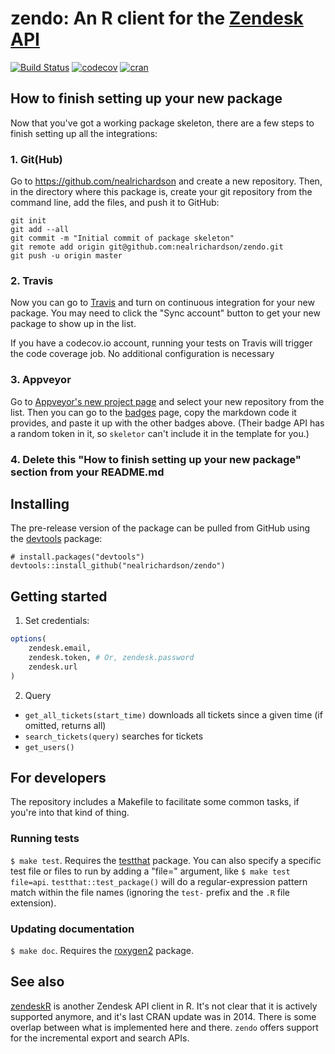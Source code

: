 # zendo: An R client for the [Zendesk](https://zendesk.com/) [API](https://developer.zendesk.com/rest_api/docs/core/introduction)

[![Build Status](https://travis-ci.org/nealrichardson/zendo.png?branch=master)](https://travis-ci.org/nealrichardson/zendo)  [![codecov](https://codecov.io/gh/nealrichardson/zendo/branch/master/graph/badge.svg)](https://codecov.io/gh/nealrichardson/zendo)
[![cran](https://www.r-pkg.org/badges/version-last-release/zendo)](https://cran.r-project.org/package=zendo)

## How to finish setting up your new package

Now that you've got a working package skeleton, there are a few steps to finish setting up all the integrations:

### 1. Git(Hub)

Go to https://github.com/nealrichardson and create a new repository. Then, in the directory where this package is, create your git repository from the command line, add the files, and push it to GitHub:

    git init
    git add --all
    git commit -m "Initial commit of package skeleton"
    git remote add origin git@github.com:nealrichardson/zendo.git
    git push -u origin master

### 2. Travis

Now you can go to [Travis](https://travis-ci.org/profile/nealrichardson) and turn on continuous integration for your new package. You may need to click the "Sync account" button to get your new package to show up in the list.

If you have a codecov.io account, running your tests on Travis will trigger the code coverage job. No additional configuration is necessary

### 3. Appveyor

Go to [Appveyor's new project page](https://ci.appveyor.com/projects/new) and select your new repository from the list. Then you can go to the [badges](https://ci.appveyor.com/project/nealrichardson/zendo/settings/badges) page, copy the markdown code it provides, and paste it up with the other badges above. (Their badge API has a random token in it, so `skeletor` can't include it in the template for you.)

### 4. Delete this "How to finish setting up your new package" section from your README.md

## Installing

<!-- If you're putting `zendo` on CRAN, it can be installed with

    install.packages("zendo") -->

The pre-release version of the package can be pulled from GitHub using the [devtools](https://github.com/r-lib/devtools) package:

    # install.packages("devtools")
    devtools::install_github("nealrichardson/zendo")

## Getting started

1. Set credentials:

```r
options(
    zendesk.email,
    zendesk.token, # Or, zendesk.password
    zendesk.url
)
```

2. Query

* `get_all_tickets(start_time)` downloads all tickets since a given time (if omitted, returns all)
* `search_tickets(query)` searches for tickets
* `get_users()`

## For developers

The repository includes a Makefile to facilitate some common tasks, if you're into that kind of thing.

### Running tests

`$ make test`. Requires the [testthat](http://testthat.r-lib.org/) package. You can also specify a specific test file or files to run by adding a "file=" argument, like `$ make test file=api`. `testthat::test_package()` will do a regular-expression pattern match within the file names (ignoring the `test-` prefix and the `.R` file extension).

### Updating documentation

`$ make doc`. Requires the [roxygen2](https://github.com/klutometis/roxygen) package.

## See also

[zendeskR](https://github.com/tcash21/zendeskR) is another Zendesk API client in R. It's not clear that it is actively supported anymore, and it's last CRAN update was in 2014. There is some overlap between what is implemented here and there. `zendo` offers support for the incremental export and search APIs.
